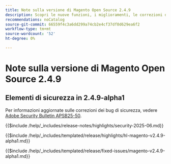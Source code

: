 ```yaml
---
title: Note sulla versione di Magento Open Source 2.4.9
description: Scopri le nuove funzioni, i miglioramenti, le correzioni di bug e i problemi noti nella versione 2.4.9 di Magento Open Source.
recommendations: noCatalog
source-git-commit: 66559f4c3a6dd299a74cb2e4cf37df0d629ea6f2
workflow-type: tm+mt
source-wordcount: '52'
ht-degree: 0%

---
```


# Note sulla versione di Magento Open Source 2.4.9

## Elementi di sicurezza in 2.4.9-alpha1

Per informazioni aggiornate sulle correzioni dei bug di sicurezza, vedere [Adobe Security Bulletin APSB25-50](https://helpx.adobe.com/security/products/magento/apsb25-50.html).

{{$include /help/_includes/release-notes/highlights/security-2025-06.md}}

<!-- Highlights in v2.4.9-alpha1 -->

{{$include /help/_includes/templated/release/highlights/hl-magento-v2.4.9-alpha1.md}}

<!-- Fixed issues in v2.4.9-alpha1 -->

{{$include /help/_includes/templated/release/fixed-issues/magento-v2.4.9-alpha1.md}}
